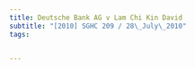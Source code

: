 ```yaml
---
title: Deutsche Bank AG v Lam Chi Kin David 
subtitle: "[2010] SGHC 209 / 28\_July\_2010"
tags:


---
```


